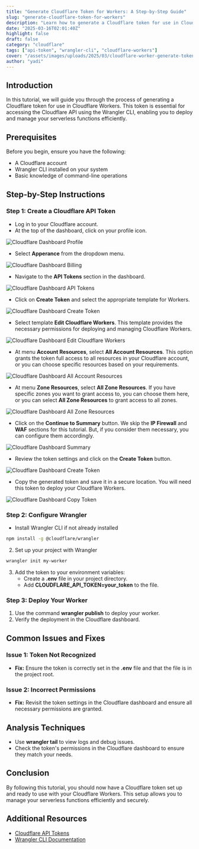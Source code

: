 ```yaml
---
title: "Generate Cloudflare Token for Workers: A Step-by-Step Guide"
slug: "generate-cloudflare-token-for-workers"
description: "Learn how to generate a Cloudflare token for use in Cloudflare Workers with Wrangler CLI."
date: "2025-03-16T02:01:40Z"
highlight: false
draft: false
category: "cloudflare"
tags: ["api-token", "wrangler-cli", "cloudflare-workers"]
cover: "/assets/images/uploads/2025/03/cloudflare-worker-generate-token.png"
author: "yadi"
---
```


## Introduction

In this tutorial, we will guide you through the process of generating a Cloudflare token for use in Cloudflare Workers. This token is essential for accessing the Cloudflare API using the Wrangler CLI, enabling you to deploy and manage your serverless functions efficiently.

## Prerequisites

Before you begin, ensure you have the following:

- A Cloudflare account
- Wrangler CLI installed on your system
- Basic knowledge of command-line operations

## Step-by-Step Instructions

### Step 1: Create a Cloudflare API Token

- Log in to your Cloudflare account.
- At the top of the dashboard, click on your profile icon.

![Cloudflare Dashboard Profile](/assets/images/uploads/2025/03/cloudflare-token/1.png)

- Select **Apperance** from the dropdown menu.

![Cloudflare Dashboard Billing](/assets/images/uploads/2025/03/cloudflare-token/2.png)

- Navigate to the **API Tokens** section in the dashboard.

![Cloudflare Dashboard API Tokens](/assets/images/uploads/2025/03/cloudflare-token/3.png)

- Click on **Create Token** and select the appropriate template for Workers.

![Cloudflare Dashboard Create Token](/assets/images/uploads/2025/03/cloudflare-token/4.png)

- Select template **Edit Cloudflare Workers**. This template provides the necessary permissions for deploying and managing Cloudflare Workers.

![Cloudflare Dashboard Edit Cloudflare Workers](/assets/images/uploads/2025/03/cloudflare-token/5.png)

- At menu **Account Resources**, select **All Account Resources**. This option grants the token full access to all resources in your Cloudflare account, or you can choose specific resources based on your requirements.

![Cloudflare Dashboard All Account Resources](/assets/images/uploads/2025/03/cloudflare-token/6.png)

- At menu **Zone Resources**, select **All Zone Resources**. If you have specific zones you want to grant access to, you can choose them here, or you can select **All Zone Resources** to grant access to all zones.

![Cloudflare Dashboard All Zone Resources](/assets/images/uploads/2025/03/cloudflare-token/7.png)

- Click on the **Continue to Summary** button. We skip the **IP Firewall** and **WAF** sections for this tutorial. But, if you consider them necessary, you can configure them accordingly.

![Cloudflare Dashboard Summary](/assets/images/uploads/2025/03/cloudflare-token/8.png)

- Review the token settings and click on the **Create Token** button.

![Cloudflare Dashboard Create Token](/assets/images/uploads/2025/03/cloudflare-token/9.png)

- Copy the generated token and save it in a secure location. You will need this token to deploy your Cloudflare Workers.

![Cloudflare Dashboard Copy Token](/assets/images/uploads/2025/03/cloudflare-token/10.png)

### Step 2: Configure Wrangler

- Install Wrangler CLI if not already installed

```bash
npm install -g @cloudflare/wrangler
```

2. Set up your project with Wrangler

```bash
wrangler init my-worker
```

3. Add the token to your environment variables:
   - Create a **.env** file in your project directory.
   - Add **CLOUDFLARE_API_TOKEN=your_token** to the file.

### Step 3: Deploy Your Worker

1. Use the command **wrangler publish** to deploy your worker.
2. Verify the deployment in the Cloudflare dashboard.

## Common Issues and Fixes

### Issue 1: Token Not Recognized

- **Fix:** Ensure the token is correctly set in the **.env** file and that the file is in the project root.

### Issue 2: Incorrect Permissions

- **Fix:** Revisit the token settings in the Cloudflare dashboard and ensure all necessary permissions are granted.

## Analysis Techniques

- Use **wrangler tail** to view logs and debug issues.
- Check the token's permissions in the Cloudflare dashboard to ensure they match your needs.

## Conclusion

By following this tutorial, you should now have a Cloudflare token set up and ready to use with your Cloudflare Workers. This setup allows you to manage your serverless functions efficiently and securely.

## Additional Resources

- [Cloudflare API Tokens](https://developers.cloudflare.com/fundamentals/api/get-started/create-token/)
- [Wrangler CLI Documentation](https://developers.cloudflare.com/workers/wrangler/)
